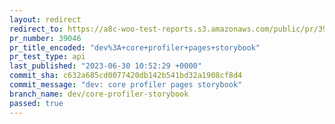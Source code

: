 ```yaml
---
layout: redirect
redirect_to: https://a8c-woo-test-reports.s3.amazonaws.com/public/pr/39046/api/index.html
pr_number: 39046
pr_title_encoded: "dev%3A+core+profiler+pages+storybook"
pr_test_type: api
last_published: "2023-06-30 10:52:29 +0000"
commit_sha: c632a685cd0077420db142b541bd32a1908cf8d4
commit_message: "dev: core profiler pages storybook"
branch_name: dev/core-profiler-storybook
passed: true
---
```

